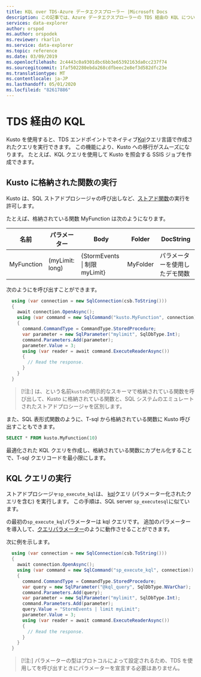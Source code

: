 ```yaml
---
title: KQL over TDS-Azure データエクスプローラー |Microsoft Docs
description: この記事では、Azure データエクスプローラーの TDS 経由の KQL について説明します。
services: data-explorer
author: orspod
ms.author: orspodek
ms.reviewer: rkarlin
ms.service: data-explorer
ms.topic: reference
ms.date: 03/09/2019
ms.openlocfilehash: 2c4443c0a9301dbc6bb3e65392163da0cc237f74
ms.sourcegitcommit: 1faf502280ebda268cdfbeec2e8ef3d582dfc23e
ms.translationtype: MT
ms.contentlocale: ja-JP
ms.lasthandoff: 05/01/2020
ms.locfileid: "82617886"
---
```

# <a name="kql-over-tds"></a>TDS 経由の KQL

Kusto を使用すると、TDS エンドポイントでネイティブ[Kql](../../query/index.md)クエリ言語で作成されたクエリを実行できます。 この機能により、Kusto への移行がスムーズになります。 たとえば、KQL クエリを使用して Kusto を照会する SSIS ジョブを作成できます。

## <a name="executing-kusto-stored-functions"></a>Kusto に格納された関数の実行

Kusto は、SQL ストアドプロシージャの呼び出しなど、[ストアド関数](../../query/schema-entities/stored-functions.md)の実行を許可します。

たとえば、格納されている関数 MyFunction は次のようになります。

|名前 |パラメーター|Body|Folder|DocString
|---|---|---|---|---
|MyFunction |(myLimit: long)| {StormEvents &#124; 制限 myLimit}|MyFolder|パラメーターを使用したデモ関数||

次のようにを呼び出すことができます。

```csharp
  using (var connection = new SqlConnection(csb.ToString()))
  {
    await connection.OpenAsync();
    using (var command = new SqlCommand("kusto.MyFunction", connection))
    {
      command.CommandType = CommandType.StoredProcedure;
      var parameter = new SqlParameter("mylimit", SqlDbType.Int);
      command.Parameters.Add(parameter);
      parameter.Value = 3;
      using (var reader = await command.ExecuteReaderAsync())
      {
        // Read the response.
      }
    }
  }
```

> [!注:] は、という名前`kusto`の明示的なスキーマで格納されている関数を呼び出して、Kusto に格納されている関数と、SQL システムのエミュレートされたストアドプロシージャを区別します。

また、SQL 表形式関数のように、T-sql から格納されている関数に Kusto 呼び出すこともできます。

```sql
SELECT * FROM kusto.MyFunction(10)
```

最適化された KQL クエリを作成し、格納されている関数にカプセル化することで、T-sql クエリコードを最小限にします。

## <a name="executing-kql-query"></a>KQL クエリの実行

ストアドプロシージャ`sp_execute_kql`は、 [kql](../../query/index.md)クエリ (パラメーター化されたクエリを含む) を実行します。 この手順は、SQL server `sp_executesql`に似ています。

の最初の`sp_execute_kql`パラメーターは kql クエリです。 追加のパラメーターを導入して、[クエリパラメーター](../../query/queryparametersstatement.md)のように動作させることができます。

次に例を示します。

```csharp
  using (var connection = new SqlConnection(csb.ToString()))
  {
    await connection.OpenAsync();
    using (var command = new SqlCommand("sp_execute_kql", connection))
    {
      command.CommandType = CommandType.StoredProcedure;
      var query = new SqlParameter("@kql_query", SqlDbType.NVarChar);
      command.Parameters.Add(query);
      var parameter = new SqlParameter("mylimit", SqlDbType.Int);
      command.Parameters.Add(parameter);
      query.Value = "StormEvents | limit myLimit";
      parameter.Value = 3;
      using (var reader = await command.ExecuteReaderAsync())
      {
        // Read the response.
      }
    }
  }
```

> [!注:] パラメーターの型はプロトコルによって設定されるため、TDS を使用してを呼び出すときにパラメーターを宣言する必要はありません。
